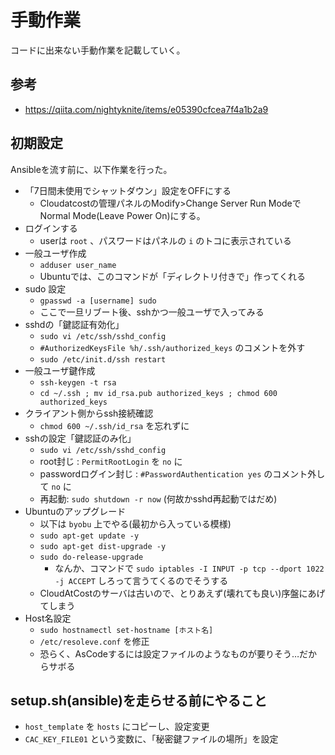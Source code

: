 # 手動作業

コードに出来ない手動作業を記載していく。

## 参考

- https://qiita.com/nightyknite/items/e05390cfcea7f4a1b2a9

## 初期設定

Ansibleを流す前に、以下作業を行った。

- 「7日間未使用でシャットダウン」設定をOFFにする
  - Cloudatcostの管理パネルのModify>Change Server Run Modeで Normal Mode(Leave Power On)にする。
- ログインする
  - userは `root` 、パスワードはパネルの `i` のトコに表示されている
- 一般ユーザ作成
  - `adduser user_name`
  - Ubuntuでは、このコマンドが「ディレクトリ付きで」作ってくれる
- sudo 設定
  - `gpasswd -a [username] sudo`
  - ここで一旦リブート後、sshかつ一般ユーザで入ってみる
- sshdの「鍵認証有効化」
  - `sudo vi /etc/ssh/sshd_config`
  - `#AuthorizedKeysFile %h/.ssh/authorized_keys` のコメントを外す
  - `sudo /etc/init.d/ssh restart`
- 一般ユーザ鍵作成
  - `ssh-keygen -t rsa`
  - `cd ~/.ssh ; mv id_rsa.pub authorized_keys ; chmod 600 authorized_keys`
- クライアント側からssh接続確認
  - `chmod 600 ~/.ssh/id_rsa` を忘れずに
- sshの設定「鍵認証のみ化」
  - `sudo vi /etc/ssh/sshd_config`
  - root封じ : `PermitRootLogin` を `no` に
  - passwordログイン封じ : `#PasswordAuthentication yes` のコメント外して `no` に
  - 再起動: `sudo shutdown -r now` (何故かsshd再起動ではだめ)
- Ubuntuのアップグレード
  - 以下は `byobu` 上でやる(最初から入っている模様)
  - `sudo apt-get update -y`
  - `sudo apt-get dist-upgrade -y`
  - `sudo do-release-upgrade`
    - なんか、コマンドで `sudo iptables -I INPUT -p tcp --dport 1022 -j ACCEPT` しろって言うてくるのでそうする
  - CloudAtCostのサーバは古いので、とりあえず(壊れても良い)序盤にあげてしまう
- Host名設定
  - `sudo hostnamectl set-hostname [ホスト名]`
  - `/etc/resoleve.conf` を修正
  - 恐らく、AsCodeするには設定ファイルのようなものが要りそう…だからサボる

## setup.sh(ansible)を走らせる前にやること

- `host_template` を `hosts` にコピーし、設定変更
- `CAC_KEY_FILE01` という変数に、「秘密鍵ファイルの場所」を設定
